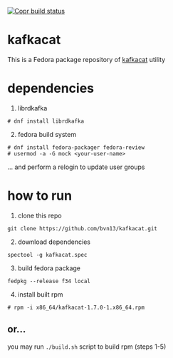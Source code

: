
[![Copr build status](https://copr.fedorainfracloud.org/coprs/bvn13/kafkacat/package/kafcacat-git-spec/status_image/last_build.png)](https://copr.fedorainfracloud.org/coprs/bvn13/kafkacat/package/kafcacat-git-spec/)

# kafkacat

This is a Fedora package repository of [kafkacat](https://github.com/edenhill/kafkacat) utility

# dependencies

1. librdkafka

```
# dnf install librdkafka
```

2. fedora build system

```
# dnf install fedora-packager fedora-review
# usermod -a -G mock <your-user-name>
```

... and perform a relogin to update user groups

# how to run

1. clone this repo

```
git clone https://github.com/bvn13/kafkacat.git
```

2. download dependencies

```
spectool -g kafkacat.spec
```

3. build fedora package

```
fedpkg --release f34 local
```

4. install built rpm

```
# rpm -i x86_64/kafkacat-1.7.0-1.x86_64.rpm
```

## or...

you may run `./build.sh` script to build rpm (steps 1-5)
